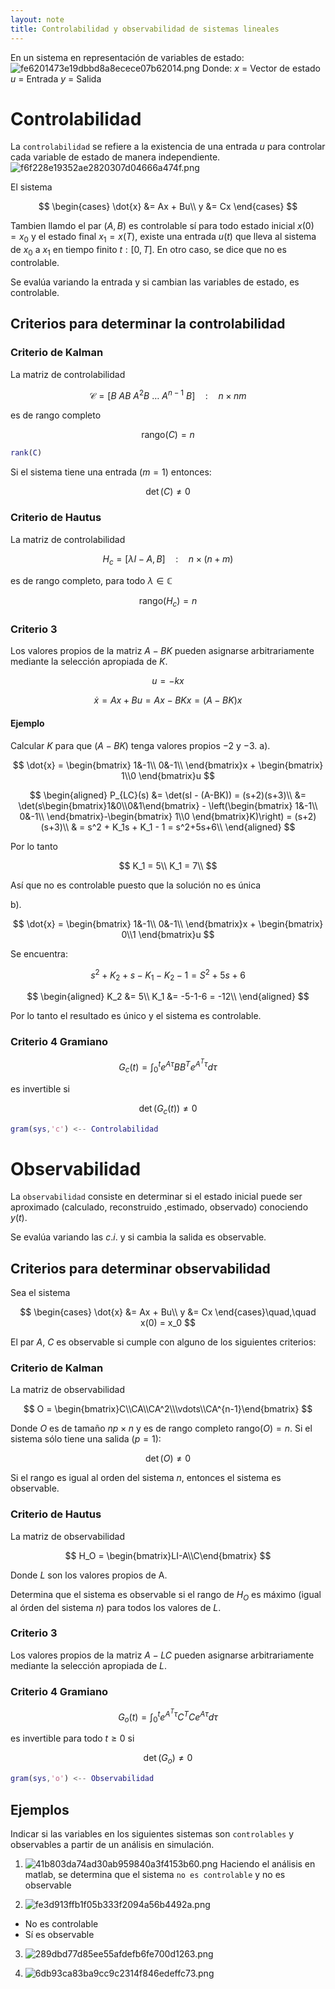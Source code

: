 ```yaml
---
layout: note
title: Controlabilidad y observabilidad de sistemas lineales
---
```


En un sistema en representación de variables de estado:
![fe6201473e19dbbd8a8ecece07b62014.png](../../img/7924fe1efcd649618e47f854f9806a9c.png)
Donde:
$x$ = Vector de estado
$u$ = Entrada
$y$ = Salida

# Controlabilidad
La `controlabilidad` se refiere a la existencia de una entrada $u$ para controlar cada variable de estado de manera independiente.
![f6f228e19352ae2820307d04666a474f.png](../../img/c80e830e234246c2963715c3ebf19824.png)

El sistema

$$
\begin{cases}
\dot{x} &= Ax + Bu\\
y &= Cx
\end{cases}
$$

Tambien llamdo el par $(A,B)$ es controlable sí para todo estado inicial $x(0)=x_0$ y el estado final $x_1=x(T)$, existe una entrada $u(t)$ que lleva al sistema de $x_0$ a $x_1$ en tiempo finito $t:[0,T]$.
En otro caso, se dice que no es controlable.

Se evalúa variando la entrada y si cambian las variables de estado, es controlable.

## Criterios para determinar la controlabilidad
### Criterio de Kalman
La matriz de controlabilidad

$$
\mathcal{C} = [B\ AB\ A^2B\ \ldots\ A^{n-1}\ B]\quad:\quad n\times nm
$$

es de rango completo

$$
\text{rango}(C) = n
$$

```matlab
rank(C)
```
Si el sistema tiene una entrada ($m=1$) entonces:

$$
\det(C)\neq 0
$$


### Criterio de Hautus
La matriz de controlabilidad

$$
H_c = [\lambda I-A, B]\quad:\quad n\times(n+m)
$$

es de rango completo, para todo $\lambda \in \mathbb{C}$

$$
\text{rango}(H_c) = n
$$


### Criterio 3
Los valores propios de la matriz $A-BK$ pueden asignarse arbitrariamente mediante la selección apropiada de $K$.

$$
u = -kx
$$

$$
\dot{x} = Ax + Bu = Ax - BKx = (A-BK)x
$$

#### Ejemplo
Calcular $K$ para que $(A-BK)$ tenga valores propios $-2$ y $-3$.
a).

$$
\dot{x} = \begin{bmatrix}
1&-1\\
0&-1\\
\end{bmatrix}x + \begin{bmatrix}
1\\0
\end{bmatrix}u
$$


$$
\begin{aligned}
P_{LC}(s) &= \det(sI - (A-BK)) = (s+2)(s+3)\\
&= \det(s\begin{bmatrix}1&0\\0&1\end{bmatrix} - \left(\begin{bmatrix}
1&-1\\
0&-1\\
\end{bmatrix}-\begin{bmatrix}
1\\0
\end{bmatrix}K)\right) = (s+2)(s+3)\\
& = s^2 + K_1s + K_1 - 1 = s^2+5s+6\\
\end{aligned}
$$

Por lo tanto

$$
K_1 = 5\\
K_1 = 7\\
$$

Así que no es controlable puesto que la solución no es única

b).

$$
\dot{x} = \begin{bmatrix}
1&-1\\
0&-1\\
\end{bmatrix}x + \begin{bmatrix}
0\\1
\end{bmatrix}u
$$

Se encuentra:

$$
s^2 + K_2 + s - K_1 - K_2 - 1 = S^2+5s+6
$$

$$
\begin{aligned}
K_2 &= 5\\
K_1 &= -5-1-6 = -12\\
\end{aligned}
$$

Por lo tanto el resultado es único y el sistema es controlable.

### Criterio 4 Gramiano

$$
G_c(t) = \int_0^t e^{A\tau} BB^Te^{A^T\tau}d\tau
$$

es invertible si

$$
\det(G_c(t))\neq0
$$

```matlab
gram(sys,'c') <-- Controlabilidad
```

# Observabilidad
La `observabilidad` consiste en determinar si el estado inicial puede ser aproximado (calculado, reconstruido ,estimado, observado) conociendo $y(t)$.

Se evalúa variando las $c.i.$ y si cambia la salida es observable.

## Criterios para determinar observabilidad
Sea el sistema

$$
\begin{cases}
\dot{x} &= Ax + Bu\\
y &= Cx
\end{cases}\quad,\quad x(0) = x_0
$$

El par $A$, $C$ es observable si cumple con alguno de los siguientes criterios:
### Criterio de Kalman
La matriz de observabilidad

$$
O = \begin{bmatrix}C\\CA\\CA^2\\\vdots\\CA^{n-1}\end{bmatrix}
$$

Donde $O$ es de tamaño $np\times n$ y es de rango completo $\text{rango}(O) = n$.
Si el sistema sólo tiene una salida ($p = 1$):

$$
\det(O) \neq 0
$$


Si el rango es igual al orden del sistema $n$, entonces el sistema es observable.

### Criterio de Hautus
La matriz de observabilidad

$$
H_O = \begin{bmatrix}LI-A\\C\end{bmatrix}
$$

Donde $L$ son los valores propios de A.

Determina que el sistema es observable si el rango de $H_O$ es máximo (igual al órden del sistema $n$) para todos los valores de $L$.

### Criterio 3
Los valores propios de la matriz $A-LC$ pueden asignarse arbitrariamente mediante la selección apropiada de $L$.

### Criterio 4 Gramiano

$$
G_o(t) = \int_0^t e^{A^T\tau} C^TC e^{A\tau}d\tau
$$

es invertible para todo $t \geq 0$ si

$$
\det(G_o)\neq0
$$


```matlab
gram(sys,'o') <-- Observabilidad
```

## Ejemplos
Indicar si las variables en los siguientes sistemas son `controlables` y observables a partir de un análisis en simulación.

1. ![41b803da74ad30ab959840a3f4153b60.png](../../img/88494a29d14444b3b51591d94195aa0d.png)
Haciendo el análisis en matlab, se determina que el sistema `no es controlable` y no es observable

2. ![fe3d913ffb1f05b333f2094a56b4492a.png](../../img/a592486931a5437dbe6a377a5aa93319.png)
* No es controlable
* Sí es observable

3. ![289dbd77d85ee55afdefb6fe700d1263.png](../../img/7628d9ba7b9449d98f349ee54583ddd3.png)

4. ![6db93ca83ba9cc9c2314f846edeffc73.png](../../img/6f13548e3b6b4424a8b73590b1d1d8d2.png)
